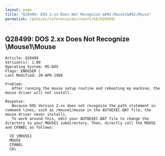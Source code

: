 ```yaml
---
layout: page
title: "Q28499: DOS 2.xx Does Not Recognize &#92;Mouse1&#92;Mouse"
permalink: /pubs/pc/reference/microsoft/kb/Q28499/
---
```


## Q28499: DOS 2.xx Does Not Recognize &#92;Mouse1&#92;Mouse

	Article: Q28499
	Version(s): 1.00
	Operating System: MS-DOS
	Flags: ENDUSER |
	Last Modified: 26-APR-1988
	
	Problem:
	   After running the mouse setup routine and rebooting my machine, the
	mouse driver will not install.
	
	Response:
	   Because DOS Version 2.xx does not recognize the path statement in
	command lines, such as /mouse1/mouse in the AUTOEXEC.BAT file, the
	mouse driver never installs.
	   To work around this, edit your AUTOEXEC.BAT file to change the
	directory to your MOUSE1 subdirectory. Then, directly call the MOUSE
	and CPANEL as follows:
	
	  CD \MOUSE1
	  MOUSE
	  CPANEL
	  CD\
